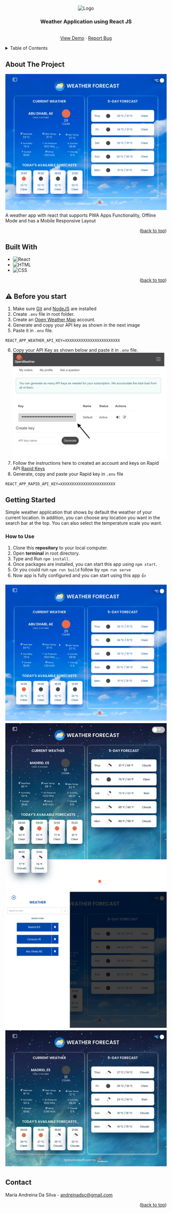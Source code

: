 <a name="readme-top"></a>

<!-- PROJECT LOGO -->
<br />
<div align="center">

  <img src="public/logo.webp" alt="Logo" width="80" height="80" />
  <h3 align="center">Weather Application using React JS</h3>
  <p align="center">
    <br />
    <a href="">View Demo</a>
    ·
    <a href="">Report Bug</a>
  </p>
</div>

<details>
  <summary>Table of Contents</summary>
  <ol>
    <li>
      <a href="#about-the-project">About The Project</a>
    </li>
    <li>
        <a href="#built-with">Built With</a>
    </li>
     <li>
      <a href="#before-you-start">Before You Start</a>
    </li>
    <li>
      <a href="#getting-started">Getting Started</a>
    </li>
    <li><a href="#contact">Contact</a></li>
  </ol>
</details>

## About The Project

![screenshot](./src/images/screenshot-1.webp)
A weather app with react that supports PWA Apps Functionality, Offline Mode and has a Mobile Responsive Layout

<p align="right">(<a href="#readme-top">back to top</a>)</p>

## Built With

- ![React](https://img.shields.io/badge/react-000000?style=for-the-badge&logo=react&logoColor=white)
- ![HTML](https://img.shields.io/badge/html-000000?style=for-the-badge&logo=html5&logoColor=white)
- ![CSS](https://img.shields.io/badge/ccs-000000?style=for-the-badge&logo=css3&logoColor=white)

<p align="right">(<a href="#readme-top">back to top</a>)</p>

## :warning: Before you start

1. Make sure [Git](https://git-scm.com "Git") and [NodeJS](https://nodejs.org "NodeJS") are installed
2. Create `.env` file in root folder.
3. Create an [Open Weather Map](https://openweathermap.org/ "Open Weather Map") account.
4. Generate and copy your API key as shown in the next image
5. Paste it in `.env` file.
```
REACT_APP_WEATHER_API_KEY=XXXXXXXXXXXXXXXXXXXXXXXX
```
6. Copy your API Key as shown below and paste it in `.env` file. 
   ![Copy API Key](./src/images/api_keys.webp)
7. Follow the instructions here to created an account and keys on Rapid API [Rapid Keys](https://docs.rapidapi.com/docs/keys)
8. Generate, copy and paste your Rapid key in `.env` file
```
REACT_APP_RAPID_API_KEY=XXXXXXXXXXXXXXXXXXXXXXXX
```

<!-- GETTING STARTED -->

## Getting Started

Simple weather application that shows by default the weather of your current location.
In addition, you can choose any location you want in the search bar at the top. You can also select the temperature scale you want.

### How to Use
1. Clone this **repository** to your local computer.
2. Open **terminal** in root directory.
3. Type and Run `npm install`.
4. Once packages are installed, you can start this app using `npm start`.
5. Or you could run `npm run build` follow by `npm run serve`
6. Now app is fully configured and you can start using this app :+1:

![screenshot](./src/images/screenshot-1.webp)
![screenshot](./src/images/screenshot-2.webp)
![screenshot](./src/images/screenshot-3.webp)
![screenshot](./src/images/screenshot-4.webp)


<!-- CONTACT -->

## Contact

María Andreina Da Silva - andreinadsc@gmail.com

<p align="right">(<a href="#readme-top">back to top</a>)</p>
